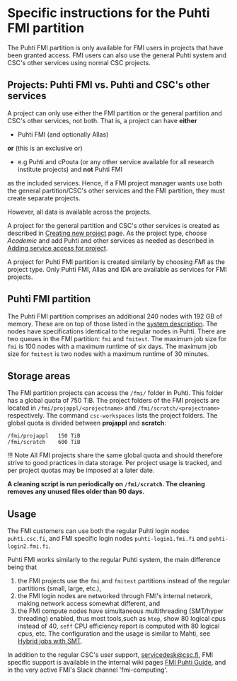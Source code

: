 # Specific instructions for the Puhti FMI partition

The Puhti FMI partition is only available for FMI users in projects that have been granted access. FMI users can also use the general Puhti system and CSC's other services using normal CSC projects.


## Projects: Puhti FMI vs. Puhti and CSC's other services

A project can only use either the FMI partition or the general partition and CSC's other services, not both. That is, a project can have **either**

* Puhti FMI (and optionally Allas)

**or** (this is an exclusive or)

* e.g Puhti and cPouta (or any other service available for all research institute projects) and **not** Puhti FMI

as the included services. Hence, if a FMI project manager wants use both the general partition/CSC's other services and the FMI partition, they must create separate projects.

However, all data is available across the projects.

A project for the general partition and CSC's other services is created as described in [Creating new project](how-to-create-new-project.md) page. As the project type, choose _Academic_ and add Puhti and other services as needed as described in [Adding service access for project](how-to-add-service-access-for-project.md).

A project for Puhti FMI partition is created similarly by choosing _FMI_ as the project type. Only Puhti FMI, Allas and IDA are available as services for FMI projects.

## Puhti FMI partition

The Puhti FMI partition comprises an additional 240 nodes with 192 GB of memory. These are on top of those listed in the [system description](../computing/systems-puhti.md). The nodes have specifications identical to the regular nodes in Puhti. There are two queues in the FMI partition: `fmi` and `fmitest`. The maximum job size for `fmi` is 100 nodes with a maximum runtime of six days. The maximum job size for `fmitest` is two nodes with a maximum runtime of 30 minutes.

## Storage areas

The FMI partition projects can access the `/fmi/` folder in Puhti. This folder has a global quota of 750 TiB. The project folders of the FMI projects are located in `/fmi/projappl/<projectname>` and `/fmi/scratch/<projectname>` respectively. The command `csc-workspaces` lists the project folders. The global quota is divided
between __projappl__ and __scratch__:
```text
/fmi/projappl   150 TiB
/fmi/scratch    600 TiB
```

!!! Note
    All FMI projects share the same global quota and should therefore strive to good practices in data storage.
    Per project usage is tracked, and per project quotas may be imposed at a later date.

**A cleaning script is run periodically on `/fmi/scratch`. The cleaning removes any unused files older than 90 days.**

## Usage

The FMI customers can use both the regular Puhti login nodes `puhti.csc.fi`, and FMI specific login nodes `puhti-login1.fmi.fi` and `puhti-login2.fmi.fi`.

Puhti FMI works similarly to the regular Puhti system, the main difference being that

1. the FMI projects use the `fmi` and `fmitest` partitions instead of the regular partitions (small, large, etc.),
2. the FMI login nodes are networked through FMI's internal network, making network access somewhat different, and
3. the FMI compute nodes have simultaneous multithreading (SMT/hyper threading) enabled, thus most tools,such as `htop`,
   show 80 logical cpus instead of 40, `seff` CPU efficiency report is computed with 80 logical cpus, etc. The configuration
   and the usage is similar to Mahti, see
   [Hybrid jobs with SMT](https://docs.csc.fi/computing/running/creating-job-scripts-mahti/#hybrid-batch-jobs-with-simultaneous-multithreading-smt).

In addition to the regular CSC's user support, [servicedesk@csc.fi](mailto:servicedesk@csc.fi), FMI specific support is available in the internal wiki pages [FMI Puhti Guide](https://wiki.fmi.fi/display/VTUKI/FMI+Puhti+guide), and in the very active FMI's Slack channel 'fmi-computing'.
